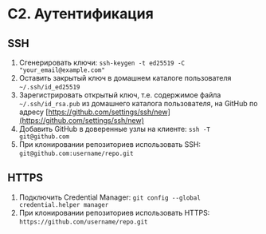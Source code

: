 # C2. Аутентификация

## SSH
1. Сгенерировать ключи: `ssh-keygen -t ed25519 -C "your_email@example.com"`
2. Оставить закрытый ключ в домашнем каталоге пользователя `~/.ssh/id_ed25519`
3. Зарегистрировать открытый ключ, т.е. содержимое файла `~/.ssh/id_rsa.pub` из домашнего каталога пользователя, на GitHub по адресу [https://github.com/settings/ssh/new](https://github.com/settings/ssh/new)
4. Добавить GitHub в доверенные узлы на клиенте: `ssh -T git@github.com`
5. При клонировании репозиториев использовать SSH: `git@github.com:username/repo.git`

## HTTPS
1. Подключить Credential Manager: `git config --global credential.helper manager`
2. При клонировании репозиториев использовать HTTPS: `https://github.com/username/repo.git`
